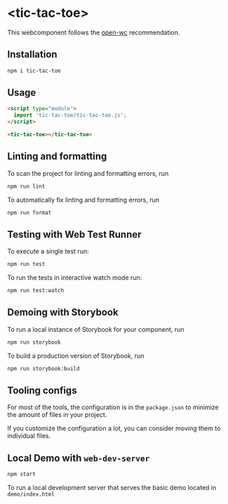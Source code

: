 # \<tic-tac-toe>

This webcomponent follows the [open-wc](https://github.com/open-wc/open-wc) recommendation.

## Installation

```bash
npm i tic-tac-toe
```

## Usage

```html
<script type="module">
  import 'tic-tac-toe/tic-tac-toe.js';
</script>

<tic-tac-toe></tic-tac-toe>
```

## Linting and formatting

To scan the project for linting and formatting errors, run

```bash
npm run lint
```

To automatically fix linting and formatting errors, run

```bash
npm run format
```

## Testing with Web Test Runner

To execute a single test run:

```bash
npm run test
```

To run the tests in interactive watch mode run:

```bash
npm run test:watch
```

## Demoing with Storybook

To run a local instance of Storybook for your component, run

```bash
npm run storybook
```

To build a production version of Storybook, run

```bash
npm run storybook:build
```


## Tooling configs

For most of the tools, the configuration is in the `package.json` to minimize the amount of files in your project.

If you customize the configuration a lot, you can consider moving them to individual files.

## Local Demo with `web-dev-server`

```bash
npm start
```

To run a local development server that serves the basic demo located in `demo/index.html`
